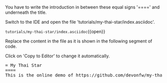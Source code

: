 You have to write the introduction in between these equal signs &#39;====&#39; and underneath the title. 



Switch to the IDE and open the file 'tutorials/my-thai-star/index.asciidoc'.

`tutorials/my-thai-star/index.asciidoc`{{open}}




Replace the content in the file as it is shown in the following segment of code.


Click on 'Copy to Editor' to change it automatically.

<pre class="file" data-filename="tutorials/my-thai-star/index.asciidoc" data-target="insert" data-marker="= My Thai Star">
= My Thai Star
====
This is the online demo of https://github.com/devonfw/my-thai-star
</pre>

